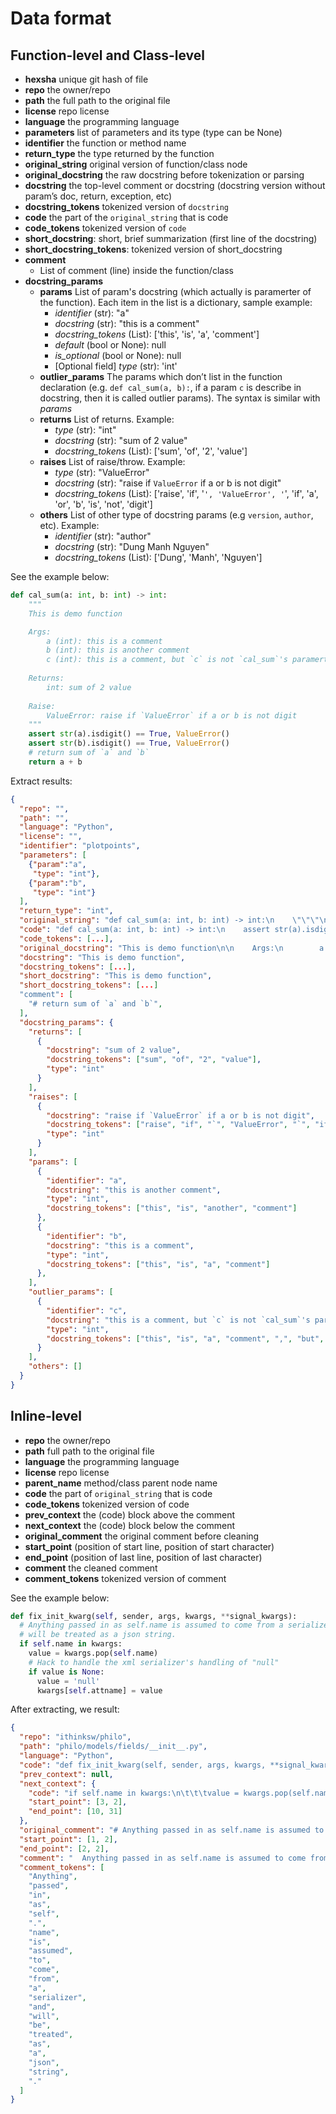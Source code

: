 # Data format

## Function-level and Class-level
- **hexsha** unique git hash of file
- **repo** the owner/repo
- **path** the full path to the original file
- **license** repo license
- **language** the programming language
- **parameters** list of parameters and its type (type can be None)
- **identifier** the function or method name
- **return_type** the type returned by the function
- **original_string** original version of function/class node
- **original_docstring** the raw docstring before tokenization or parsing
- **docstring** the top-level comment or docstring (docstring version without param’s doc, return, exception, etc)
- **docstring_tokens** tokenized version of `docstring`
- **code** the part of the `original_string` that is code
- **code_tokens** tokenized version of `code`
- **short_docstring**: short, brief summarization (first line of the docstring)
- **short_docstring_tokens**: tokenized version of short_docstring
- **comment**
    - List of comment (line) inside the function/class
- **docstring_params**
    - **params**
        List of param's docstring (which actually is paramerter of the function). Each item in the list is a dictionary, sample example:
        - *identifier* (str): "a"
        - *docstring* (str): "this is a comment"
        - *docstring_tokens* (List): ['this', 'is', 'a', 'comment']
        - *default* (bool or None): null
        - *is_optional* (bool or None): null
        - [Optional field] *type* (str): 'int'    
    - **outlier_params** 
        The params which don’t list in the function declaration (e.g. `def cal_sum(a, b):`, if a param `c` is describe in docstring, then it is called outlier params). The syntax is similar with *params*
    - **returns** 
        List of returns. Example:
        - *type* (str): "int"
        - *docstring* (str): "sum of 2 value"
        - *docstring_tokens* (List): ['sum', 'of', '2', 'value']
    - **raises**
        List of raise/throw. Example:
        - *type* (str): "ValueError"
        - *docstring* (str): "raise if `ValueError` if a or b is not digit"
        - *docstring_tokens* (List): ['raise', 'if', '`', 'ValueError', '`', 'if', 'a', 'or', 'b', 'is', 'not', 'digit']
    - **others**
        List of other type of docstring params (e.g `version`, `author`, etc). Example:
        - *identifier* (str): "author"
        - *docstring* (str): "Dung Manh Nguyen"
        - *docstring_tokens* (List): ['Dung', 'Manh', 'Nguyen']

See the example below:
```python
def cal_sum(a: int, b: int) -> int:
    """
    This is demo function

    Args:
        a (int): this is a comment
        b (int): this is another comment
        c (int): this is a comment, but `c` is not `cal_sum`'s paramerter
    
    Returns:
        int: sum of 2 value
    
    Raise:
        ValueError: raise if `ValueError` if a or b is not digit
    """
    assert str(a).isdigit() == True, ValueError()
    assert str(b).isdigit() == True, ValueError()
    # return sum of `a` and `b`
    return a + b
```

Extract results:
```json
{
  "repo": "",
  "path": "",
  "language": "Python",
  "license": "",
  "identifier": "plotpoints",
  "parameters": [
    {"param":"a",
     "type": "int"},
    {"param":"b",
     "type": "int"}
  ],
  "return_type": "int",
  "original_string": "def cal_sum(a: int, b: int) -> int:\n    \"\"\"\n    This is demo function\n\n    Args:\n        a (int): this is a comment\n        b (int): this is another comment\n        c (int): this is a comment, but `c` is not `cal_sum`'s paramerter\n\n    Returns:\n        int: sum of 2 value\n\n    Raise:\n        ValueError: raise if `ValueError` if a or b is not digit\n    \"\"\"\n    assert str(a).isdigit() == True, ValueError()\n    assert str(b).isdigit() == True, ValueError()\n    # return sum of `a` and `b`\n    return a + b", 
  "code": "def cal_sum(a: int, b: int) -> int:\n    assert str(a).isdigit() == True, ValueError()\n    assert str(b).isdigit() == True, ValueError()\n    return a + b",
  "code_tokens": [...],
  "original_docstring": "This is demo function\n\n    Args:\n        a (int): this is a comment\n        b (int): this is another comment\n        c (int): this is a comment, but `c` is not `cal_sum`'s paramerter\n\n    Returns:\n        int: sum of 2 value\n\n    Raise:\n        ValueError: raise if `ValueError` if a or b is not digit",
  "docstring": "This is demo function",
  "docstring_tokens": [...],
  "short_docstring": "This is demo function",
  "short_docstring_tokens": [...]
  "comment": [
    "# return sum of `a` and `b`",
  ],
  "docstring_params": {
    "returns": [
      {
        "docstring": "sum of 2 value",
        "docstring_tokens": ["sum", "of", "2", "value"],
        "type": "int"
      }
    ],
    "raises": [
      {
        "docstring": "raise if `ValueError` if a or b is not digit",
        "docstring_tokens": ["raise", "if", "`", "ValueError", "`", "if", "a", "or", "b", "is", "not", "digit"],
        "type": "int"
      }
    ],
    "params": [
      {
        "identifier": "a",
        "docstring": "this is another comment",
        "type": "int",
        "docstring_tokens": ["this", "is", "another", "comment"]
      },
      {
        "identifier": "b",
        "docstring": "this is a comment",
        "type": "int",
        "docstring_tokens": ["this", "is", "a", "comment"]
      },
    ],
    "outlier_params": [
      {
        "identifier": "c",
        "docstring": "this is a comment, but `c` is not `cal_sum`'s paramerter",
        "type": "int",
        "docstring_tokens": ["this", "is", "a", "comment", ",", "but", "`", "c", "`", "'", "s", "parameter"]
      }
    ],
    "others": []
  }
}

```

## Inline-level
- **repo** the owner/repo
- **path** full path to the original file
- **language** the programming language
- **license** repo license
- **parent_name** method/class parent node name
- **code** the part of `original_string` that is code
- **code_tokens** tokenized version of code
- **prev_context** the (code) block above the comment
- **next_context** the (code) block below the comment
- **original_comment** the original comment before cleaning
- **start_point** (position of start line, position of start character)
- **end_point** (position of last line, position of last character)
- **comment** the cleaned comment
- **comment_tokens** tokenized version of comment

See the example below:
```python
def fix_init_kwarg(self, sender, args, kwargs, **signal_kwargs):
  # Anything passed in as self.name is assumed to come from a serializer and
  # will be treated as a json string.
  if self.name in kwargs:
    value = kwargs.pop(self.name)
    # Hack to handle the xml serializer's handling of "null"
    if value is None:
      value = 'null'
      kwargs[self.attname] = value
```

After extracting, we result:
```json
{
  "repo": "ithinksw/philo",
  "path": "philo/models/fields/__init__.py",
  "language": "Python",
  "code": "def fix_init_kwarg(self, sender, args, kwargs, **signal_kwargs):\n\t\t# Anything passed in as self.name is assumed to come from a serializer and\n\t\t# will be treated as a json string.\n\t\tif self.name in kwargs:\n\t\t\tvalue = kwargs.pop(self.name)\n\t\t\t\n\t\t\t# Hack to handle the xml serializer's handling of \"null\"\n\t\t\tif value is None:\n\t\t\t\tvalue = 'null'\n\t\t\t\n\t\t\tkwargs[self.attname] = value",
  "prev_context": null,
  "next_context": {
    "code": "if self.name in kwargs:\n\t\t\tvalue = kwargs.pop(self.name)\n\t\t\t\n\t\t\t# Hack to handle the xml serializer's handling of \"null\"\n\t\t\tif value is None:\n\t\t\t\tvalue = 'null'\n\t\t\t\n\t\t\tkwargs[self.attname] = value",
    "start_point": [3, 2],
    "end_point": [10, 31]
  },
  "original_comment": "# Anything passed in as self.name is assumed to come from a serializer and\n# will be treated as a json string.",
  "start_point": [1, 2],
  "end_point": [2, 2],
  "comment": "  Anything passed in as self.name is assumed to come from a serializer and \n  will be treated as a json string.",
  "comment_tokens": [
    "Anything",
    "passed",
    "in",
    "as",
    "self",
    ".",
    "name",
    "is",
    "assumed",
    "to",
    "come",
    "from",
    "a",
    "serializer",
    "and",
    "will",
    "be",
    "treated",
    "as",
    "a",
    "json",
    "string",
    "."
  ]
}
```
